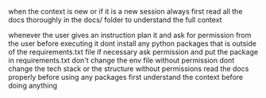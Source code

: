 when the context is new or if it is a new session always first read all the docs thoroughly in the docs/ folder to understand the full context


whenever the user gives an instruction plan it and ask for permission from the user before executing it
dont install any python packages that is outside of the requirements.txt file
if necessary ask permission and put the package in requirements.txt
don't change the env file without permission
dont change the tech stack or the structure without permissions
read the docs properly before using any packages
first understand the context before doing anything 